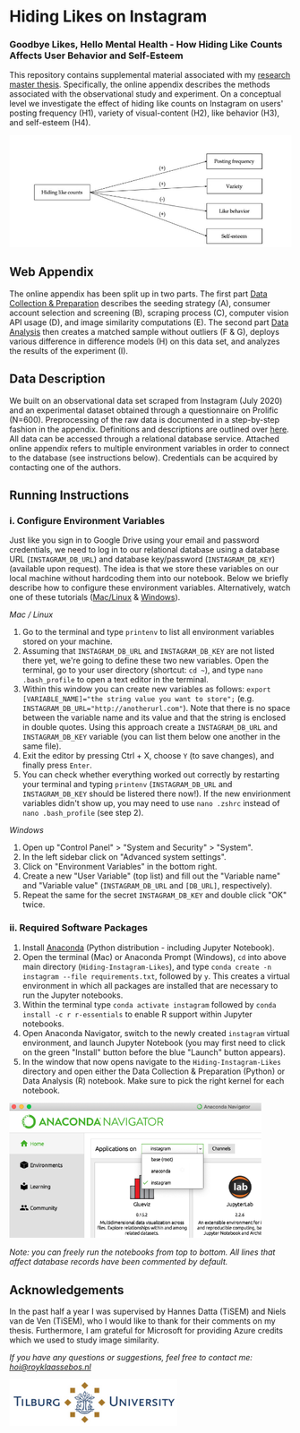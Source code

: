 # Hiding Likes on Instagram 
### Goodbye Likes, Hello Mental Health - How Hiding Like Counts Affects User Behavior and Self-Esteem

<p style="clear: both;">This repository contains supplemental material associated with my <a href="https://github.com/RoyKlaasseBos/Hiding-Instagram-Likes/blob/master/2020_08_19_Research_Master_Thesis_RJ_Klaasse_Bos.pdf">research master thesis</a>. Specifically, the online appendix describes the methods associated with the observational study and experiment. On a conceptual level we investigate the effect of hiding like counts on Instagram on users' posting frequency (H1), variety of visual-content (H2), like behavior (H3), and self-esteem (H4).</p>

<img src="https://raw.githubusercontent.com/RoyKlaasseBos/Hiding-Instagram-Likes/master/images/conceptual_model.jpg" alt="Conceptual model" width=750px />

## Web Appendix
The online appendix has been split up in two parts. The first part <a href="https://github.com/RoyKlaasseBos/Hiding-Instagram-Likes/blob/master/Web_Appendix_Data_Collection_Preparation.ipynb">Data Collection & Preparation</a> describes the seeding strategy (A), consumer account selection and screening (B), scraping process (C), computer vision API usage (D), and image similarity computations (E). The second part <a href="https://github.com/RoyKlaasseBos/Hiding-Instagram-Likes/blob/master/Web_Appendix_Data_Analysis.ipynb">Data Analysis</a> then creates a matched sample without outliers (F & G), deploys various difference in difference models (H) on this data set, and analyzes the results of the experiment (I).

## Data Description
We built on an observational data set scraped from Instagram (July 2020) and an experimental dataset obtained through a questionnaire on Prolific (N=600). Preprocessing of the raw data is documented in a step-by-step fashion in the appendix. Definitions and descriptions are outlined over <a href="https://github.com/RoyKlaasseBos/Hiding-Instagram-Likes/blob/master/Data_Set_Description.ipynb">here</a>. All data can be accessed through a relational database service. Attached online appendix refers to multiple environment variables in order to connect to the database (see instructions below). Credentials can be acquired by contacting one of the authors.

## Running Instructions
### i. Configure Environment Variables
Just like you sign in to Google Drive using your email and password credentials, we need to log in to our relational database using a database URL (`INSTAGRAM_DB_URL`) and database key/password (`INSTAGRAM_DB_KEY`) (available upon request). The idea is that we store these variables on our local machine without hardcoding them into our notebook. Below we briefly describe how to configure these environment variables. Alternatively, watch one of these tutorials ([Mac/Linux](https://www.youtube.com/watch?v=5iWhQWVXosU) & [Windows](https://www.youtube.com/watch?v=IolxqkL7cD8)). 

*Mac / Linux*
1. Go to the terminal and type `printenv` to list all environment variables stored on your machine. 
2. Assuming that `INSTAGRAM_DB_URL` and `INSTAGRAM_DB_KEY` are not listed there yet, we're going to define these two new variables. Open the terminal, go to your user directory (shortcut: `cd ~`), and type `nano .bash_profile` to open a text editor in the terminal. 
3. Within this window you can create new variables as follows: `export [VARIABLE_NAME]="the string value you want to store";` (e.g. `INSTAGRAM_DB_URL="http://anotherurl.com"`). Note that there is no space between the variable name and its value and that the string is enclosed in double quotes. Using this approach create a `INSTAGRAM_DB_URL` and `INSTAGRAM_DB_KEY` variable (you can list them below one another in the same file).
4. Exit the editor by pressing Ctrl + X, choose `Y` (to save changes), and finally press `Enter`. 
5. You can check whether everything worked out correctly by restarting your terminal and typing `printenv` (`INSTAGRAM_DB_URL` and `INSTAGRAM_DB_KEY` should be listered there now!). If the new envirionment variables didn't show up, you may need to use `nano .zshrc` instead of `nano .bash_profile` (see step 2).

*Windows*
1. Open up "Control Panel" > "System and Security" > "System".
2. In the left sidebar click on "Advanced system settings".
3. Click on "Environment Variables" in the bottom right.
4. Create a new "User Variable" (top list) and fill out the "Variable name" and "Variable value" (`INSTAGRAM_DB_URL` and `[DB_URL]`, respectively).
5. Repeat the same for the secret `INSTAGRAM_DB_KEY` and double click "OK" twice.

### ii. Required Software Packages
1. Install <a href="https://www.anaconda.com/products/individual">Anaconda</a> (Python distribution - including Jupyter Notebook).
2. Open the terminal (Mac) or Anaconda Prompt (Windows), `cd` into above main directory (`Hiding-Instagram-Likes`), and type `conda create -n instagram --file requirements.txt`, followed by `y`. This creates a virtual environment in which all packages are installed that are necessary to run the Jupyter notebooks.
3. Within the terminal type `conda activate instagram` followed by `conda install -c r r-essentials` to enable R support within Jupyter notebooks.
4. Open Anaconda Navigator, switch to the newly created `instagram` virtual environment, and launch Jupyter Notebook (you may first need to click on the green "Install" button before the blue "Launch" button appears).
5. In the window that now opens navigate to the `Hiding-Instagram-Likes` directory and open either the Data Collection & Preparation (Python) or Data Analysis (R) notebook. Make sure to pick the right kernel for each notebook. 		
 <img src="https://raw.githubusercontent.com/RoyKlaasseBos/Hiding-Instagram-Likes/master/images/anaconda.png" alt="Virtual Environments" width=450px />

*Note: you can freely run the notebooks from top to bottom. All lines that affect database records have been commented by default.*

## Acknowledgements
In the past half a year I was supervised by Hannes Datta (TiSEM) and Niels van de Ven (TiSEM), who I would like to thank for their comments on my thesis. Furthermore, I am grateful for Microsoft for providing Azure credits which we used to study image similarity.


*If you have any questions or suggestions, feel free to contact me: hoi@royklaassebos.nl*

<img src="https://raw.githubusercontent.com/RoyKlaasseBos/Hiding-Instagram-Likes/master/images/tiu_logo.png" alt="Logo Tilburg University" width=300px />
